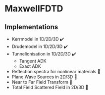 # MaxwellFDTD
Implementations
---------------

* Kerrmodel in 1D/2D/3D :heavy_check_mark:
* Drudemodel in 1D/2D/3D :heavy_check_mark:
* Tunnelionisation in 1D/2D/3D :heavy_check_mark:
    + Tangent ADK 
    + Exact ADK
* Reflection spectra for nonlinear materials :construction:
* Plane Wave Sources in 2D/3D :construction:
* Near to Far Field Transform :no_entry_sign:
* Total Field Scattered Field in 2D/3D :no_entry_sign:
